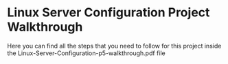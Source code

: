 # Linux Server Configuration Project Walkthrough

Here you can find all the steps that you need to follow for this project inside the Linux-Server-Configuration-p5-walkthrough.pdf file  
